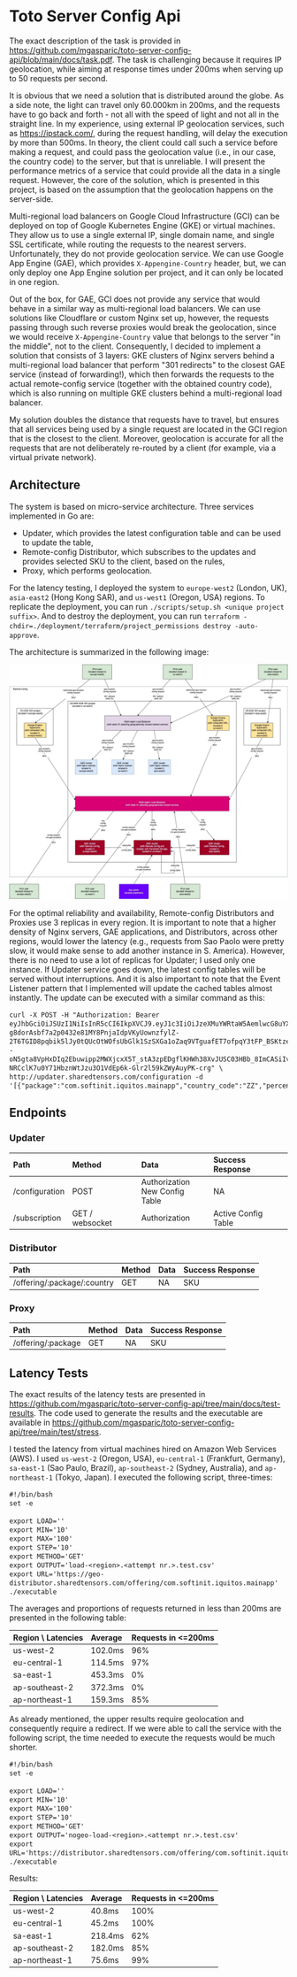 # Toto Server Config Api

The exact description of the task is provided
in https://github.com/mgasparic/toto-server-config-api/blob/main/docs/task.pdf. The task is challenging because it
requires IP geolocation, while aiming at response times under 200ms when serving up to 50 requests per second.

It is obvious that we need a solution that is distributed around the globe. As a side note, the light can travel only
60.000km in 200ms, and the requests have to go back and forth - not all with the speed of light and not all in the
straight line. In my experience, using external IP geolocation services, such as https://ipstack.com/, during the
request handling, will delay the execution by more than 500ms. In theory, the client could call such a service before
making a request, and could pass the geolocation value (i.e., in our case, the country code) to the server, but that is
unreliable. I will present the performance metrics of a service that could provide all the data in a single request.
However, the core of the solution, which is presented in this project, is based on the assumption that the geolocation
happens on the server-side.

Multi-regional load balancers on Google Cloud Infrastructure (GCI) can be deployed on top of Google Kubernetes Engine
(GKE) or virtual machines. They allow us to use a single external IP, single domain name, and single SSL certificate,
while routing the requests to the nearest servers. Unfortunately, they do not provide geolocation service. We can use
Google App Engine (GAE), which provides `X-Appengine-Country` header, but, we can only deploy one App Engine solution
per project, and it can only be located in one region.

Out of the box, for GAE, GCI does not provide any service that would behave in a similar way as multi-regional load
balancers. We can use solutions like Cloudflare or custom Nginx set up, however, the requests passing through such
reverse proxies would break the geolocation, since we would receive `X-Appengine-Country` value that belongs to the
server "in the middle", not to the client. Consequently, I decided to implement a solution that consists of 3 layers:
GKE clusters of Nginx servers behind a multi-regional load balancer that perform "301 redirects" to the closest GAE
service (instead of forwarding!), which then forwards the requests to the actual remote-config service (together with
the obtained country code), which is also running on multiple GKE clusters behind a multi-regional load balancer.

My solution doubles the distance that requests have to travel, but ensures that all services being used by a single
request are located in the GCI region that is the closest to the client. Moreover, geolocation is accurate for all the
requests that are not deliberately re-routed by a client (for example, via a virtual private network).

## Architecture

The system is based on micro-service architecture. Three services implemented in Go are:

- Updater, which provides the latest configuration table and can be used to update the table,
- Remote-config Distributor, which subscribes to the updates and provides selected SKU to the client, based on the
  rules,
- Proxy, which performs geolocation.

For the latency testing, I deployed the system to `europe-west2` (London, UK), `asia-east2` (Hong Kong SAR),
and `us-west1` (Oregon, USA) regions. To replicate the deployment, you can
run `./scripts/setup.sh <unique project suffix>`. And to destroy the deployment, you can
run `terraform -chdir=./deployment/terraform/project_permissions destroy -auto-approve`.

The architecture is summarized in the following image:

![](docs/topology.jpg)

For the optimal reliability and availability, Remote-config Distributors and Proxies use 3 replicas in every region.
It is important to note that a higher density of Nginx servers, GAE applications, and Distributors, across other
regions, would lower the latency (e.g., requests from Sao Paolo were pretty slow, it would make sense to add another
instance in S. America). However, there is no need to use a lot of replicas for Updater; I used only one instance. If
Updater service goes down, the latest config tables will be served without interruptions. And it is also important to
note that the Event Listener pattern that I implemented will update the cached tables almost instantly. The update can
be executed with a similar command as this:

```
curl -X POST -H "Authorization: Bearer eyJhbGciOiJSUzI1NiIsInR5cCI6IkpXVCJ9.eyJ1c3IiOiJzeXMuYWRtaW5AemlwcG8uYXBwcy5jb20ifQ.mfv6Md2uWsIyP7ykVv072Tk3MiGnYk2W13wGhtZFVHMGlytlgFT9w-g8dorAsbf7a2p0432e81MY8PnjaIdpVKyUownzfylZ-2T6TGID8pqbik5lJy0tQUcOtWOfsUbGlk1SzSXGa1oZaq9VTguafET7ofpqY3tFP_BSKtzeqvHGi1--oN5gta8VpHxDIq2Ebuwipp2MWXjcxX5T_stA3zpEDgflKHWh38XvJUSC03HBb_8ImCASiIvnAqLjRj86j4avLGaMLOvMs08Q0txwqiXR0rBio09P7o-NRCclK7u0Y71HbznWtJzu3O1VdEp6k-Glr2l59kZWyAuyPK-crg" \
http://updater.sharedtensors.com/configuration -d '[{"package":"com.softinit.iquitos.mainapp","country_code":"ZZ","percentile_min":0,"percentile_max":100,"main_sku":"completely_new"}]'
```

## Endpoints

### Updater

| Path           | Method          | Data                              | Success Response    |
|:---------------|:----------------|:----------------------------------|:--------------------|
| /configuration | POST            | Authorization<br>New Config Table | NA                  |
| /subscription  | GET / websocket | Authorization                     | Active Config Table |

### Distributor

| Path                        | Method | Data | Success Response |
|:----------------------------|:-------|:-----|:-----------------|
| /offering/:package/:country | GET    | NA   | SKU              |

### Proxy

| Path               | Method | Data | Success Response |
|:-------------------|:-------|:-----|:-----------------|
| /offering/:package | GET    | NA   | SKU              |

## Latency Tests

The exact results of the latency tests are presented
in https://github.com/mgasparic/toto-server-config-api/tree/main/docs/test-results. The code used to generate the
results and the executable are available in https://github.com/mgasparic/toto-server-config-api/tree/main/test/stress.

I tested the latency from virtual machines hired on Amazon Web Services (AWS). I used `us-west-2` (Oregon, USA),
`eu-central-1` (Frankfurt, Germany), `sa-east-1` (Sao Paulo, Brazil), `ap-southeast-2` (Sydney, Australia),
and `ap-northeast-1` (Tokyo, Japan). I executed the following script, three-times:

```
#!/bin/bash
set -e

export LOAD=''
export MIN='10'
export MAX='100'
export STEP='10'
export METHOD='GET'
export OUTPUT='load-<region>.<attempt nr.>.test.csv'
export URL='https://geo-distributor.sharedtensors.com/offering/com.softinit.iquitos.mainapp'
./executable
```

The averages and proportions of requests returned in less than 200ms are presented in the following table:

| Region \ Latencies | Average | Requests in <=200ms |
|:-------------------|:--------|:--------------------|
| us-west-2          | 102.0ms | 96%                 |
| eu-central-1       | 114.5ms | 97%                 |
| sa-east-1          | 453.3ms | 0%                  |
| ap-southeast-2     | 372.3ms | 0%                  |
| ap-northeast-1     | 159.3ms | 85%                 |

As already mentioned, the upper results require geolocation and consequently require a redirect. If we were able to call
the service with the following script, the time needed to execute the requests would be much shorter.

```
#!/bin/bash
set -e

export LOAD=''
export MIN='10'
export MAX='100'
export STEP='10'
export METHOD='GET'
export OUTPUT='nogeo-load-<region>.<attempt nr.>.test.csv'
export URL='https://distributor.sharedtensors.com/offering/com.softinit.iquitos.mainapp/ZZ'
./executable
```

Results:

| Region \ Latencies | Average | Requests in <=200ms |
|:-------------------|:--------|:--------------------|
| us-west-2          | 40.8ms  | 100%                |
| eu-central-1       | 45.2ms  | 100%                |
| sa-east-1          | 218.4ms | 62%                 |
| ap-southeast-2     | 182.0ms | 85%                 |
| ap-northeast-1     | 75.6ms  | 99%                 |
